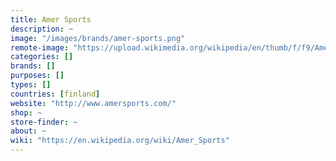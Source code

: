 ```yaml
---
title: Amer Sports
description: ~
image: "/images/brands/amer-sports.png"
remote-image: "https://upload.wikimedia.org/wikipedia/en/thumb/f/f9/Amer_Sports.svg/180px-Amer_Sports.svg.png"
categories: []
brands: []
purposes: []
types: []
countries: [finland]
website: "http://www.amersports.com/"
shop: ~
store-finder: ~
about: ~
wiki: "https://en.wikipedia.org/wiki/Amer_Sports"
---
```

